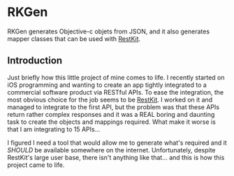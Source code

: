 RKGen
=====

RKGen generates Objective-c objets from JSON, and it also generates mapper classes 
that can be used with [RestKit](https://github.com/RestKit/RestKit).

Introduction
------------

Just briefly how this little project of mine comes to life. I recently started on iOS
programming and wanting to create an app tightly integrated to a commercial software product
via RESTful APIs. To ease the integration, the most obvious choice for the job seems to be 
[RestKit](https://github.com/RestKit/RestKit).
I worked on it and managed to integrate to the first API, but the problem was that these APIs return rather complex
responses and it was a REAL boring and daunting task to create the objects and mappings required. 
What make it worse is that I am integrating to 15 APIs...

I figured I need a tool that would allow me to generate what's required and it *SHOULD* be available
somewhere on the internet. Unfortunately, despite RestKit's large user base, there isn't anything 
like that... and this is how this project came to life.



